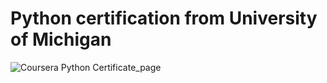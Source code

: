 # Python certification from University of Michigan

![Coursera Python Certificate_page](https://user-images.githubusercontent.com/107871742/176395161-7e004598-9c9f-4d33-932e-e6cde34ebec5.jpg)
